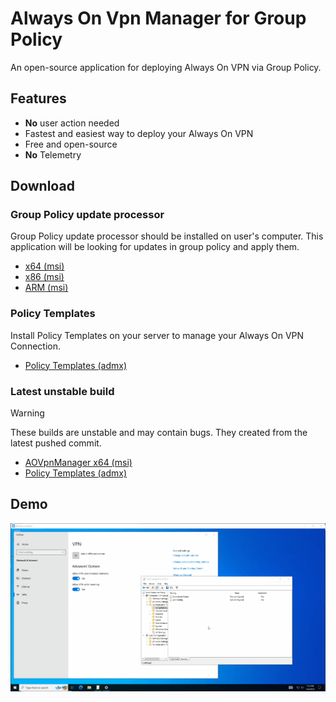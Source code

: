 #  Always On Vpn Manager for Group Policy

An open-source application for deploying Always On VPN via Group Policy.

## Features
- **No** user action needed
- Fastest and easiest way to deploy your Always On VPN
- Free and open-source
- **No** Telemetry

## Download

### Group Policy update processor

Group Policy update processor should be installed on user's computer. This application will be looking for updates in group policy and apply them.

- [x64 (msi)](https://github.com/rinrab/aovpn-manager/releases/latest/download/AOVpnManager-win-x64.msi)
- [x86 (msi)](https://github.com/rinrab/aovpn-manager/releases/latest/download/AOVpnManager-win-x86.msi)
- [ARM (msi)](https://github.com/rinrab/aovpn-manager/releases/latest/download/AOVpnManager-win-arm64.msi)

### Policy Templates

Install Policy Templates on your server to manage your Always On VPN Connection.

- [Policy Templates (admx)](https://github.com/rinrab/aovpn-manager/releases/latest/download/PolicyTemplates.zip)

### Latest unstable build

> [!WARNING]
> These builds are unstable and may contain bugs. They created from the latest pushed commit.
>
> - [AOVpnManager x64 (msi)](https://nightly.link/rinrab/aovpn-manager/workflows/build/master/AOVpnManager-win-x64.zip)
> - [Policy Templates (admx)](https://nightly.link/rinrab/aovpn-manager/workflows/build/master/Policy%20Templates.zip)

## Demo

![](www/demo.gif)
